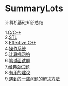 # SummaryLots
计算机基础知识总结

1.[C/C++](./BasicCPP.md)
<br>
2.[STL](./STL.md)
<br>
3.[Effective C++](./EffectiveCPP.md)
<br>
4.[操作系统](./OS.md)
<br>
5.[计算机网络](./Networking.md)
<br>
6.[笔试面试题](./InterviewQuestion.md)
<br>
7.[经典面试题](./ClassicsInterview.md)
<br>
8.[有用的建议](./SeeHeart.md)
<br>
9.[遇到的一些问题的解决方法](./SomeProblemSolution.md)
